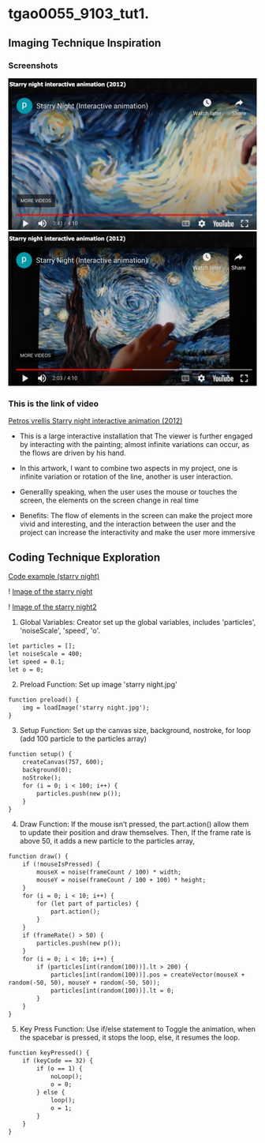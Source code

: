 # tgao0055_9103_tut1.

## Imaging Technique Inspiration 
### Screenshots

![Image of starry night 1](asset/Van%20Gogh1.png)
![Image of starry night 2](asset/Van%20Gogh2.png)

### This is the link of video 
[Petros vrellis Starry night interactive animation (2012)](http://artof01.com/vrellis/works/starry_night.html) 

- This is a large interactive installation that The viewer is further engaged by interacting with the painting; almost infinite variations can occur, as the flows are driven by his hand. 

- In this artwork, I want to combine two aspects in my project, one is infinite variation or rotation of the line, another is user interaction. 

- Generallly speaking, when the user uses the mouse or touches the screen, the elements on the screen change in real time

- Benefits: The flow of elements in the screen can make the project more vivid and interesting, and the interaction between the user and the project can increase the interactivity and make the user more immersive

## Coding Technique Exploration

[Code example (starry night)](https://openprocessing.org/sketch/1209499)

! [Image of the starry night](asset/starry%20night.png)

! [Image of the starry night2](asset/starry%20night2.png)

1. Global Variables: 
Creator set up the global variables, includes 'particles', 'noiseScale', 'speed', 'o'.
``` 
let particles = [];
let noiseScale = 400;
let speed = 0.1;
let o = 0;
```

2. Preload Function: 
Set up image 'starry night.jpg' 
```
function preload() {
    img = loadImage('starry night.jpg');
}
```

3. Setup Function: 
Set up the canvas size, background, nostroke, for loop (add 100 particle to the particles array)
```
function setup() {
    createCanvas(757, 600);
    background(0);
    noStroke();
    for (i = 0; i < 100; i++) {
        particles.push(new p());
    }
}
```

4. Draw Function: 
If the mouse isn’t pressed, the part.action() allow them to update their position and draw themselves.
Then, If the frame rate is above 50, it adds a new particle to the particles array, 

```
function draw() {
    if (!mouseIsPressed) {
        mouseX = noise(frameCount / 100) * width;
        mouseY = noise(frameCount / 100 + 100) * height;
    }
    for (i = 0; i < 10; i++) {
        for (let part of particles) {
            part.action();
        }
    }
    if (frameRate() > 50) {
        particles.push(new p());
    }
    for (i = 0; i < 10; i++) {
        if (particles[int(random(100))].lt > 200) {
            particles[int(random(100))].pos = createVector(mouseX + random(-50, 50), mouseY + random(-50, 50));
            particles[int(random(100))].lt = 0;
        }
    }
}
```

5. Key Press Function:
Use if/else statement to Toggle the animation, when the spacebar is pressed, it stops the loop, else, it resumes the loop. 
```
function keyPressed() {
    if (keyCode == 32) {
        if (o == 1) {
            noLoop();
            o = 0;
        } else {
            loop();
            o = 1;
        }
    }
}
```

